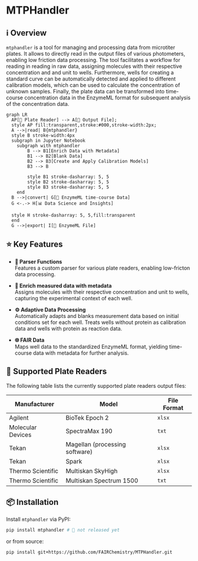 # MTPHandler

## ℹ️ Overview

`mtphandler` is a tool for managing and processing data from microtiter plates. It allows to directly read in the output files of various photometers, enabling low friction data processing. The tool facilitates a workflow for reading in reading in raw data, assigning molecules with their respective concentration and and unit to wells. Furthermore, wells for creating a standard curve can be automatically detected and applied to different calibration models, which can be used to calculate the concentration of unknown samples. Finally, the plate data can be transformed into time-course concentration data in the EnzymeML format for subsequent analysis of the concentration data.

``` mermaid
graph LR
  AP[🧪 Plate Reader] --> A[📄 Output File];
  style AP fill:transparent,stroke:#000,stroke-width:2px;
  A -->|read| B{mtphandler}
  style B stroke-width:4px
  subgraph in Jupyter Notebook
    subgraph with mtphandler
        B --> B1[Enrich Data with Metadata]
        B1 --> B2[Blank Data]
        B2 --> B3[Create and Apply Calibration Models]
        B3 --> B

        style B1 stroke-dasharray: 5, 5
        style B2 stroke-dasharray: 5, 5
        style B3 stroke-dasharray: 5, 5
    end
  B -->|convert| G[📄 EnzymeML time-course Data]
  G <-.-> H[📊 Data Science and Insights]

  style H stroke-dasharray: 5, 5,fill:transparent
  end
  G -->|export| I[📄 EnzymeML File]
```

## ⭐ Key Features

- **🚀 Parser Functions**  
   Features a custom parser for various plate readers, enabling low-fricton data processing.

- **🌟 Enrich measured data with metadata**  
    Assigns molecules with their respective concentration and unit to wells, capturing the experimental context of each well.

- **⚙️ Adaptive Data Processing**  
   Automatically adapts and blanks measurement data based on initial conditions set for each well. Treats wells without protein as calibration data and wells with protein as reaction data.

- **🌐 FAIR Data**  
   Maps well data to the standardized EnzymeML format, yielding time-course data with metadata for further analysis.

## 🔬 Supported Plate Readers

The following table lists the currently supported plate readers output files:

| Manufacturer       | Model                        | File Format |
|--------------------|------------------------------|-------------|
| Agilent            | BioTek Epoch 2               | `xlsx`      |
| Molecular Devices  | SpectraMax 190               | `txt`       |
| Tekan              | Magellan (processing software)| `xlsx`     |
| Tekan              | Spark                        | `xlsx`      |
| Thermo Scientific  | Multiskan SkyHigh            | `xlsx`      |
| Thermo Scientific  | Multiskan Spectrum 1500      | `txt`       |



## 📦 Installation

Install `mtphandler` via PyPI:

```bash
pip install mtphandler # 🚧 not released yet
```
or from source:
```bash
pip install git+https://github.com/FAIRChemistry/MTPHandler.git
```

